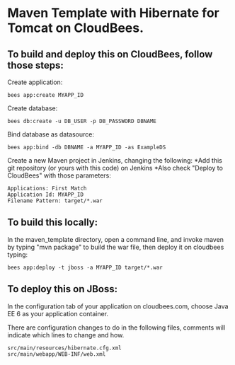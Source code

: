 # Maven Template with Hibernate for Tomcat on CloudBees.
## To build and deploy this on CloudBees, follow those steps:

Create application:

    bees app:create MYAPP_ID

Create database:

    bees db:create -u DB_USER -p DB_PASSWORD DBNAME

Bind database as datasource:

    bees app:bind -db DBNAME -a MYAPP_ID -as ExampleDS

Create a new Maven project in Jenkins, changing the following:
*Add this git repository (or yours with this code) on Jenkins
*Also check "Deploy to CloudBees" with those parameters:

    Applications: First Match
    Application Id: MYAPP_ID
    Filename Pattern: target/*.war

## To build this locally:

In the maven_template directory, open a command line, and invoke maven by typing "mvn package" to build the war file, then deploy it on cloudbees typing:

    bees app:deploy -t jboss -a MYAPP_ID target/*.war

## To deploy this on JBoss:

In the configuration tab of your application on cloudbees.com, choose Java EE 6 as your application container.

There are configuration changes to do in the following files, comments will indicate which lines to change and how.

    src/main/resources/hibernate.cfg.xml
    src/main/webapp/WEB-INF/web.xml

